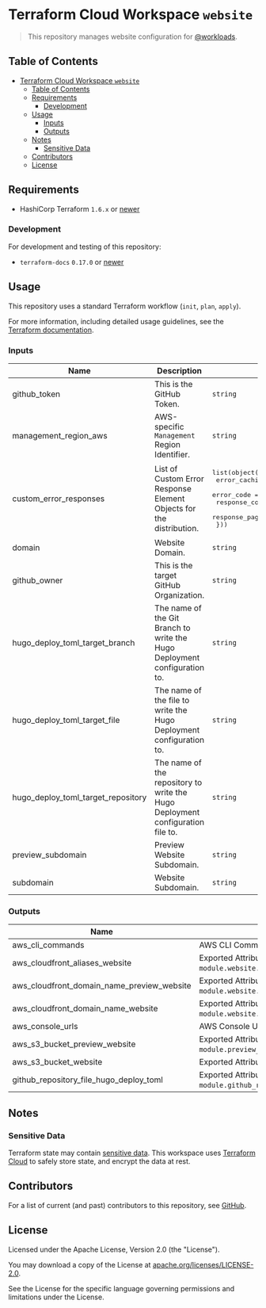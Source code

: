 # Terraform Cloud Workspace `website`

> This repository manages website configuration for [@workloads](https://github.com/workloads).

## Table of Contents

<!-- TOC -->
* [Terraform Cloud Workspace `website`](#terraform-cloud-workspace-website)
  * [Table of Contents](#table-of-contents)
  * [Requirements](#requirements)
    * [Development](#development)
  * [Usage](#usage)
    * [Inputs](#inputs)
    * [Outputs](#outputs)
  * [Notes](#notes)
    * [Sensitive Data](#sensitive-data)
  * [Contributors](#contributors)
  * [License](#license)
<!-- TOC -->

## Requirements

- HashiCorp Terraform `1.6.x` or [newer](https://developer.hashicorp.com/terraform/downloads)

### Development

For development and testing of this repository:

- `terraform-docs` `0.17.0` or [newer](https://terraform-docs.io/user-guide/installation/)

## Usage

This repository uses a standard Terraform workflow (`init`, `plan`, `apply`).

For more information, including detailed usage guidelines, see the [Terraform documentation](https://developer.hashicorp.com/terraform/cli/commands).

<!-- BEGIN_TF_DOCS -->
### Inputs

| Name | Description | Type | Required |
|------|-------------|------|:--------:|
| github_token | This is the GitHub Token. | `string` | yes |
| management_region_aws | AWS-specific `Management` Region Identifier. | `string` | yes |
| custom_error_responses | List of Custom Error Response Element Objects for the distribution. | <pre>list(object({<br>    error_caching_min_ttl = optional(number)<br>    error_code            = number<br>    response_code         = optional(number)<br>    response_page_path    = optional(string)<br>  }))</pre> | no |
| domain | Website Domain. | `string` | no |
| github_owner | This is the target GitHub Organization. | `string` | no |
| hugo_deploy_toml_target_branch | The name of the Git Branch to write the Hugo Deployment configuration to. | `string` | no |
| hugo_deploy_toml_target_file | The name of the file to write the Hugo Deployment configuration to. | `string` | no |
| hugo_deploy_toml_target_repository | The name of the repository to write the Hugo Deployment configuration file to. | `string` | no |
| preview_subdomain | Preview Website Subdomain. | `string` | no |
| subdomain | Website Subdomain. | `string` | no |

### Outputs

| Name | Description |
|------|-------------|
| aws_cli_commands | AWS CLI Command for CloudFront operations. |
| aws_cloudfront_aliases_website | Exported Attributes for `module.website.aws_cloudfront_distribution.aliases`. |
| aws_cloudfront_domain_name_preview_website | Exported Attribute for `module.website.aws_cloudfront_distribution.domain_name`. |
| aws_cloudfront_domain_name_website | Exported Attribute for `module.website.aws_cloudfront_distribution.domain_name`. |
| aws_console_urls | AWS Console URLs. |
| aws_s3_bucket_preview_website | Exported Attribute for `module.preview_website.aws_s3_bucket`. |
| aws_s3_bucket_website | Exported Attribute for `module.website.aws_s3_bucket`. |
| github_repository_file_hugo_deploy_toml | Exported Attribute for `module.github_repository_file.hugo_deploy_toml`. |
<!-- END_TF_DOCS -->

## Notes

### Sensitive Data

Terraform state may contain [sensitive data](https://developer.hashicorp.com/terraform/language/state/sensitive-data). This workspace uses [Terraform Cloud](https://developer.hashicorp.com/terraform/cloud-docs) to safely store state, and encrypt the data at rest.

## Contributors

For a list of current (and past) contributors to this repository, see [GitHub](https://github.com/workloads/website-deployment/graphs/contributors).

## License

Licensed under the Apache License, Version 2.0 (the "License").

You may download a copy of the License at [apache.org/licenses/LICENSE-2.0](http://www.apache.org/licenses/LICENSE-2.0).

See the License for the specific language governing permissions and limitations under the License.
